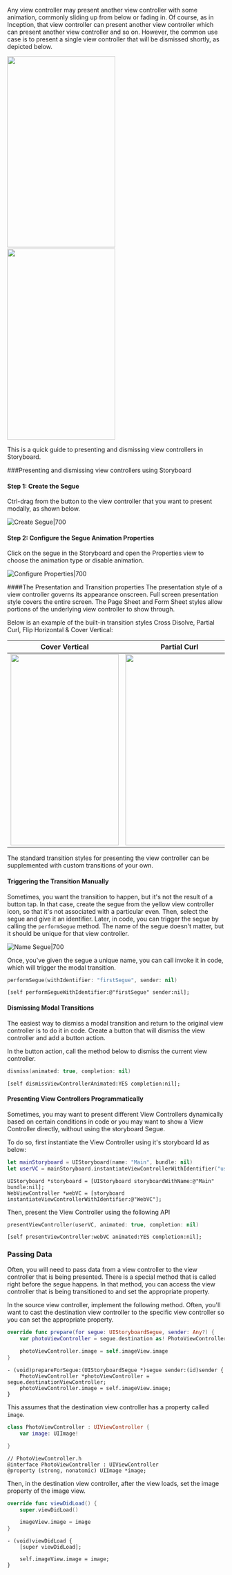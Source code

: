 Any view controller may present another view controller with some animation, commonly sliding up from below or fading in. Of course, as in Inception, that view controller can present another view controller which can present another view controller and so on. However, the common use case is to present a single view controller that will be dismissed shortly, as depicted below.

<img src="https://i.imgur.com/4wESHoK.gif" width="250" height="443" />&nbsp;&nbsp;<img src="https://i.imgur.com/KpX7FcB.gif" width="250" height="443" />

This is a quick guide to presenting and dismissing view controllers in Storyboard.

###Presenting and dismissing view controllers using Storyboard

#### Step 1: Create the Segue

Ctrl-drag from the button to the view controller that you want to present modally, as shown below.

![Create Segue|700](https://i.imgur.com/HjGJq93.gif)

#### Step 2: Configure the Segue Animation Properties

Click on the segue in the Storyboard and open the Properties view to choose the animation type or disable animation.

![Configure Properties|700](https://i.imgur.com/HXCQTz5.gif)

####The Presentation and Transition properties
The presentation style of a view controller governs its appearance onscreen. Full screen presentation style covers the entire screen. The Page Sheet and Form Sheet styles allow portions of the underlying view controller to show through.

Below is an example of the built-in transition styles Cross Disolve, Partial Curl, Flip Horizontal & Cover Vertical:

| Cover Vertical  |  Partial Curl | Flip Horizontal  |  Cross Dissolve |  
|---|---|---|---|
| <img src="https://i.imgur.com/WPRmx5y.gif" width="250" height="443" />  |  <img src="https://i.imgur.com/DuU50x7.gif" width="250" height="443" /> | <img src="https://i.imgur.com/omFPemo.gif" width="250" height="443" />  |  <img src="https://i.imgur.com/k7iBM8D.gif" width="250" height="443" /> |

The standard transition styles for presenting the view controller can be supplemented with custom transitions of your own.

#### Triggering the Transition Manually

Sometimes, you want the transition to happen, but it's not the result of a button tap. In that case, create the segue from the yellow view controller icon, so that it's not associated with a particular even. Then, select the segue and give it an identifier. Later, in code, you can trigger the segue by calling the `performSegue` method. The name of the segue doesn't matter, but it should be unique for that view controller.

![Name Segue|700](https://i.imgur.com/FcR9kUH.gif)

Once, you've given the segue a unique name, you can call invoke it in code, which will trigger the modal transition.

```swift
performSegue(withIdentifier: "firstSegue", sender: nil)
```
```objc
[self performSegueWithIdentifier:@"firstSegue" sender:nil];
```

#### Dismissing Modal Transitions

The easiest way to dismiss a modal transition and return to the original view controller is to do it in code. Create a button that will dismiss the view controller and add a button action.

In the button action, call the method below to dismiss the current view controller.

```swift
dismiss(animated: true, completion: nil)
```
```objc
[self dismissViewControllerAnimated:YES completion:nil];
```
#### Presenting View Controllers Programmatically

Sometimes, you may want to present different View Controllers dynamically based on certain conditions in code or you may want to show a View Controller directly, without using the storyboard Segue.

To do so, first instantiate the View Controller using it's storyboard Id as below:

```swift
let mainStoryboard = UIStoryboard(name: "Main", bundle: nil)
let userVC = mainStoryboard.instantiateViewControllerWithIdentifier("userVC") as! UserViewController

```
```objc
UIStoryboard *storyboard = [UIStoryboard storyboardWithName:@"Main" bundle:nil];
WebViewController *webVC = [storyboard instantiateViewControllerWithIdentifier:@"WebVC"];
```

Then, present the View Controller using the following API

```swift
presentViewController(userVC, animated: true, completion: nil)

```
```objc
[self presentViewController:webVC animated:YES completion:nil];
```
### Passing Data

Often, you will need to pass data from a view controller to the view controller that is being presented. There is a special method that is called right before the segue happens. In that method, you can access the view controller that is being transitioned to and set the appropriate property.

In the source view controller, implement the following method. Often, you'll want to cast the destination view controller to the specific view controller so you can set the appropriate property.

```swift
override func prepare(for segue: UIStoryboardSegue, sender: Any?) {
    var photoViewController = segue.destination as! PhotoViewController
        
    photoViewController.image = self.imageView.image
}
```
```objc
- (void)prepareForSegue:(UIStoryboardSegue *)segue sender:(id)sender {
    PhotoViewController *photoViewController = segue.destinationViewController;    
    photoViewController.image = self.imageView.image;
}
```
This assumes that the destination view controller has a property called `image`.

```swift
class PhotoViewController : UIViewController {
    var image: UIImage!

}

```
```objc
// PhotoViewController.h
@interface PhotoViewController : UIViewController
@property (strong, nonatomic) UIImage *image;
```
Then, in the destination view controller, after the view loads, set the image property of the image view.

```swift
override func viewDidLoad() {
    super.viewDidLoad()

    imageView.image = image
}

```
```objc
- (void)viewDidLoad {
    [super viewDidLoad];
    
    self.imageView.image = image;
}
```